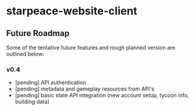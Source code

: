 
# starpeace-website-client

## Future Roadmap
Some of the tentative future features and rough planned version are outlined below:

### v0.4
* [pending] API authentication
* [pending] metadata and gameplay resources from API's
* [pending] basic state API integration (new account setup, tycoon info, building data)
